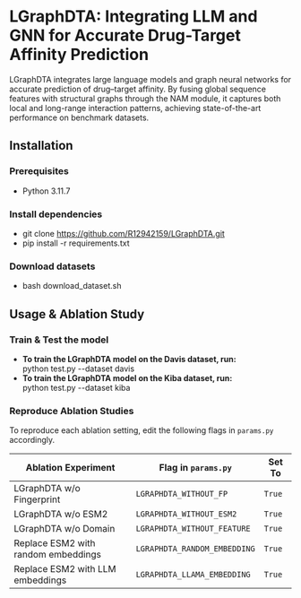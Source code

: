 # LGraphDTA: Integrating LLM and GNN for Accurate Drug-Target Affinity Prediction
LGraphDTA integrates large language models and graph neural networks for accurate prediction of drug–target affinity. By fusing global sequence features with structural graphs through the NAM module, it captures both local and long-range interaction patterns, achieving state-of-the-art performance on benchmark datasets.

## Installation
### Prerequisites
- Python 3.11.7

### Install dependencies
- git clone https://github.com/R12942159/LGraphDTA.git
- pip install -r requirements.txt

### Download datasets
- bash download_dataset.sh

## Usage & Ablation Study
### Train & Test the model
- **To train the LGraphDTA model on the Davis dataset, run:** <br>
    python test.py --dataset davis
- **To train the LGraphDTA model on the Kiba dataset, run:** <br>
    python test.py --dataset kiba

### Reproduce Ablation Studies
To reproduce each ablation setting, edit the following flags in `params.py` accordingly.

| Ablation Experiment                     | Flag in `params.py`             | Set To  |
|-----------------------------------------|---------------------------------|---------|
| LGraphDTA w/o Fingerprint               | `LGRAPHDTA_WITHOUT_FP`          | `True`  |
| LGraphDTA w/o ESM2                      | `LGRAPHDTA_WITHOUT_ESM2`        | `True`  |
| LGraphDTA w/o Domain                    | `LGRAPHDTA_WITHOUT_FEATURE`     | `True`  |
| Replace ESM2 with random embeddings     | `LGRAPHDTA_RANDOM_EMBEDDING`    | `True`  |
| Replace ESM2 with LLM embeddings        | `LGRAPHDTA_LLAMA_EMBEDDING`     | `True`  |